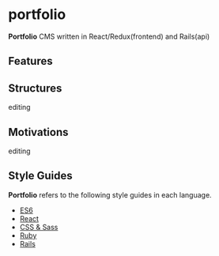 # portfolio
**Portfolio** CMS written in React/Redux(frontend) and Rails(api)

Features
-------


Structures
-------
editing

Motivations
-------
editing


Style Guides
-------
**Portfolio** refers to the following style guides in each language.

 - [ES6](https://github.com/airbnb/javascript)
 - [React](https://github.com/airbnb/javascript/tree/master/react)
 - [CSS & Sass](https://github.com/airbnb/css)
 - [Ruby](https://github.com/airbnb/ruby)
 - [Rails](https://github.com/thoughtbot/guides/tree/master/style/rails)